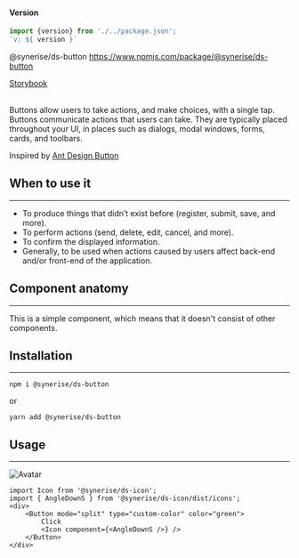 #### Version

```js noeditor
import {version} from './../package.json';
`v: ${ version }`
```

<div className="ds-package-info">
  @synerise/ds-button
  <a target="_blank" href="https://www.npmjs.com/package/@synerise/ds-button">https://www.npmjs.com/package/@synerise/ds-button</a>
</div>

<a target="_blank" href="/storybook-static/?path=/story/components-button--simple">Storybook</a>
<br />
<br />

Buttons allow users to take actions, and make choices, with a single tap. Buttons communicate actions that users can take. They are typically placed throughout your UI, in places such as dialogs, modal windows, forms, cards, and toolbars.

Inspired by [Ant Design Button](https://ant.design/components/button/)

## When to use it

---

- To produce things that didn’t exist before (register, submit, save, and more).
- To perform actions (send, delete, edit, cancel, and more).
- To confirm the displayed information.
- Generally, to be used when actions caused by users affect back-end and/or front-end of the application.

## Component anatomy

---

This is a simple component, which means that it doesn't consist of other components.

## Installation

---

```static
npm i @synerise/ds-button
```

or

```static
yarn add @synerise/ds-button
```

## Usage

---

![Avatar](button/avatar.png)

```
import Icon from '@synerise/ds-icon';
import { AngleDownS } from '@synerise/ds-icon/dist/icons';
<div>
    <Button mode="split" type="custom-color" color="green">
        Click
        <Icon component={<AngleDownS />} />
    </Button>
</div>
```

